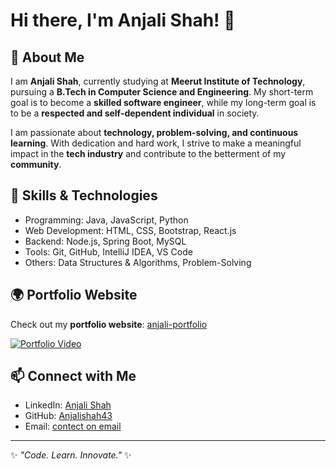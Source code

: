 # Hi there, I'm Anjali Shah! 👋

## 🌟 About Me

I am **Anjali Shah**, currently studying at **Meerut Institute of Technology**, pursuing a **B.Tech in Computer Science and Engineering**. My short-term goal is to become a **skilled software engineer**, while my long-term goal is to be a **respected and self-dependent individual** in society.

I am passionate about **technology, problem-solving, and continuous learning**. With dedication and hard work, I strive to make a meaningful impact in the **tech industry** and contribute to the betterment of my **community**.

## 🚀 Skills & Technologies
- Programming: Java, JavaScript, Python
- Web Development: HTML, CSS, Bootstrap, React.js
- Backend: Node.js, Spring Boot, MySQL
- Tools: Git, GitHub, IntelliJ IDEA, VS Code
- Others: Data Structures & Algorithms, Problem-Solving

## 🌍 Portfolio Website
Check out my **portfolio website**: [anjali-portfolio](https://anjali-portfolio-three.vercel.app/)

[![Portfolio Video](https://img.youtube.com/vi/YOUR_VIDEO_ID/0.jpg)](https://anjali-portfolio-three.vercel.app/)

## 📫 Connect with Me
- LinkedIn: [Anjali Shah](https://www.linkedin.com/in/anjali-shah-77b6a625b/)
- GitHub: [Anjalishah43](https://github.com/Anjalishah43)
- Email: [contect on email](mailto:anjali.shah.cs.2022@mitmerrut.ac.in)

---
✨ _"Code. Learn. Innovate."_ ✨
